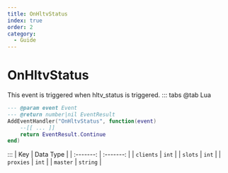 ```yaml
---
title: OnHltvStatus
index: true
order: 2
category:
  - Guide
---
```


# OnHltvStatus
This event is triggered when hltv_status is triggered.
::: tabs
@tab Lua
```lua
--- @param event Event
--- @return number|nil EventResult
AddEventHandler("OnHltvStatus", function(event)
    --[[ ... ]]
    return EventResult.Continue
end)
```

:::
|    Key    | Data Type |
| :-------: | :-------: |
| `clients` |   `int`   |
|  `slots`  |   `int`   |
| `proxies` |   `int`   |
|  `master` |  `string` |